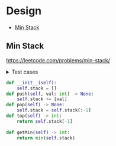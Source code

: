 # Design

+ [Min Stack](#min-stack)

## Min Stack
https://leetcode.com/problems/min-stack/

<details><summary>Test cases</summary><blockquote>

```python
import unittest
import Min_Stack as MS


class MyTestCase(unittest.TestCase):
    def setUp(self):
        self.solution = MS.Solution()

    def test_push(self):
        self.assertEqual(self.solution.push(4), [1, 2, 3, 4])

    def test_top(self):
        self.assertEqual(self.solution.top(), 3)

    def test_get_Min(self):
        self.assertEqual(self.solution.getMin(), 1)
        
    def test_pop(self):
        self.assertEqual(self.solution.pop(), [1, 2])


if __name__ == '__main__':
    unittest.main()
```
</blockquote></details>



```python
def __init__(self):
    self.stack = []
def push(self, val: int) -> None:
    self.stack += [val]
def pop(self) -> None:
    self.stack = self.stack[:-1]
def top(self) -> int:
    return self.stack[-1]
    
def getMin(self) -> int:
    return min(self.stack)
```
